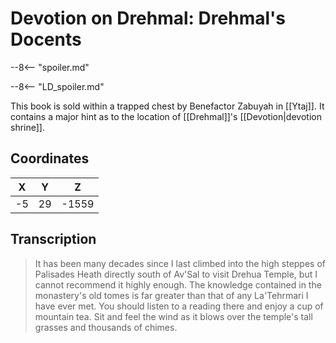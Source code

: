  
# Devotion on Drehmal: Drehmal's Docents

--8<-- "spoiler.md"

--8<-- "LD_spoiler.md"

This book is sold within a trapped chest by Benefactor Zabuyah in [[Ytaj]]. It contains a major hint as to the location of [[Drehmal]]'s [[Devotion|devotion shrine]].

## Coordinates
| **X** | **Y** | **Z**  |
| :---: | :---: | :----: |
| -5  |  29  | -1559 |

## Transcription
> It has been many decades since I last climbed into the high steppes of Palisades Heath directly south of Av'Sal to visit Drehua Temple, but I cannot recommend it highly enough. The knowledge contained in the monastery's old tomes is far greater than that of any La'Tehrmari I have ever met. You should listen to a reading there and enjoy a cup of mountain tea. Sit and feel the wind as it blows over the temple's tall grasses and thousands of chimes.
